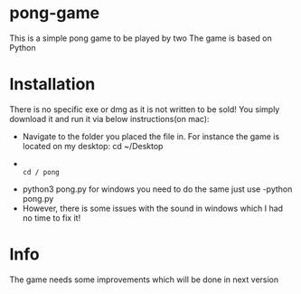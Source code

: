 # pong-game
This is a simple pong game to be played by two
The game is based on Python

# Installation
There is no specific exe or dmg as it is not written to be sold!
You simply download it and run it via below instructions(on mac):
  - Navigate to the folder you placed the file in. For instance the game is located on my desktop: cd ~/Desktop
  -                                                                                                 cd / pong
  - python3 pong.py 
for windows you need to do the same just use -python pong.py
- However, there is some issues with the sound in windows which I had no time to fix it!

# Info
The game needs some improvements which will be done in next version
